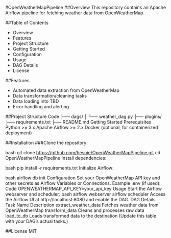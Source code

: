 #OpenWeatherMapPipeline
##Overview
This repository contains an Apache Airflow pipeline for fetching weather data from OpenWeatherMap.

##Table of Contents
* Overview
* Features
* Project Structure
* Getting Started
* Configuration
* Usage
* DAG Details
* License

##Features
- Automated data extraction from OpenWeatherMap
- Data transformation/cleaning tasks
- Data loading into TBD
- Error handling and alerting

##Project Structure
Code
├── dags/
│   └── weather_dag.py
├── plugins/
├── requirements.txt
├── README.md
Getting Started
Prerequisites
Python >= 3.x
Apache Airflow >= 2.x
Docker (optional, for containerized deployment)

##Installation
###Clone the repository:

bash
git clone https://github.com/hesnie/OpenWeatherMapPipeline.git
cd OpenWeatherMapPipeline
Install dependencies:

bash
pip install -r requirements.txt
Initialize Airflow:

bash
airflow db init
Configuration
Set your OpenWeatherMap API key and other secrets as Airflow Variables or Connections.
Example .env (if used):
Code
OPENWEATHERMAP_API_KEY=your_api_key
Usage
Start the Airflow webserver and scheduler:
bash
airflow webserver
airflow scheduler
Access the Airflow UI at http://localhost:8080 and enable the DAG.
DAG Details
Task Name	Description
extract_weather_data	Fetches weather data from OpenWeatherMap
transform_data	Cleans and processes raw data
load_to_db	Loads transformed data to the destination
(Update this table with your DAG’s actual tasks.)

##License
MIT
